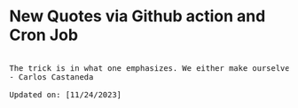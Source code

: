 # New Quotes via Github action and Cron Job

<pre>
<!-- #quote -->
The trick is in what one emphasizes. We either make ourselves miserable, or we make ourselves happy. The amount of work is the same.
- Carlos Castaneda

Updated on: [11/24/2023]
<!-- #quoteEnd -->
</pre>
